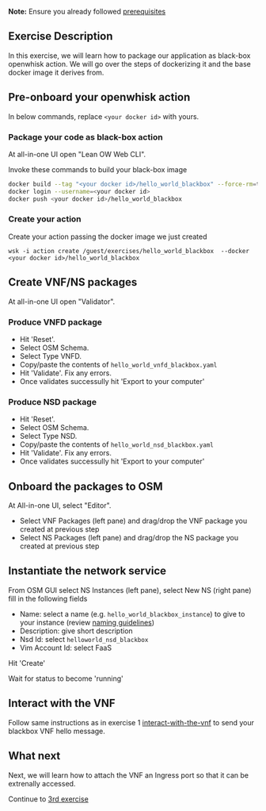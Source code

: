 
**Note:** Ensure you already followed [prerequisites](../prerequisites.md)

## Exercise Description

In this exercise, we will learn how to package our application as black-box openwhisk action. We will go over the steps of dockerizing it and the base docker image it derives from.


## Pre-onboard your openwhisk action

In below commands, replace `<your docker id>` with yours.


### Package your code as black-box action

At all-in-one UI open "Lean OW Web CLI".

Invoke these commands to build your black-box image

```bash
docker build --tag "<your docker id>/hello_world_blackbox" --force-rm=true .
docker login --username=<your docker id>
docker push <your docker id>/hello_world_blackbox
```


### Create your action

Create your action passing the docker image we just created

```
wsk -i action create /guest/exercises/hello_world_blackbox  --docker <your docker id>/hello_world_blackbox
```

## Create VNF/NS packages

At all-in-one UI open "Validator".

### Produce VNFD package

* Hit 'Reset'.
* Select OSM Schema.
* Select Type VNFD.
* Copy/paste the contents of `hello_world_vnfd_blackbox.yaml`
* Hit 'Validate'. Fix any errors.
* Once validates successully hit 'Export to your computer'


### Produce NSD package

* Hit 'Reset'.
* Select OSM Schema.
* Select Type NSD.
* Copy/paste the contents of `hello_world_nsd_blackbox.yaml`
* Hit 'Validate'. Fix any errors.
* Once validates successully hit 'Export to your computer'



## Onboard the packages to OSM

At All-in-one UI, select "Editor".

* Select VNF Packages (left pane) and drag/drop the VNF package you created at previous step
* Select NS  Packages (left pane) and drag/drop the NS package you created at previous step



## Instantiate the network service

From OSM GUI select NS Instances (left pane), select New NS (right pane) fill in the following fields

* Name:           select a name (e.g. `hello_world_blackbox_instance`) to give to your instance (review [naming guidelines](../GUIDELINES.md))
* Description:    give short description
* Nsd Id:         select `helloworld_nsd_blackbox`
* Vim Account Id: select FaaS

Hit 'Create'

Wait for status to become 'running'



## Interact with the VNF

Follow same instructions as in exercise 1 [interact-with-the-vnf](../exercise1#interact-with-the-vnf) to send your blackbox VNF hello message.



## What next

Next, we will learn how to attach the VNF an Ingress port so that it can be extrenally accessed.

Continue to [3rd exercise](../exercise3)
